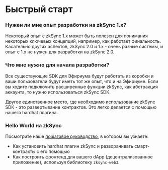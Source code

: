 # Быстрый старт

### Нужен ли мне опыт разработки на zkSync 1.x? <a href="#do-i-need-experience-with-zksync-1-x" id="do-i-need-experience-with-zksync-1-x"></a>

Некоторый опыт с zkSync 1.x может быть полезен для понимания некоторых ключевых концепций, например, как работает финальность. Касательно других аспектов, zkSync 2.0 и 1.х - очень разные системы, и опыт с 1.х не нужен для разработки на zkSync 2.0.

### Что мне нужно для начала разработки? <a href="#what-do-i-need-to-start-building" id="what-do-i-need-to-start-building"></a>

Все существующие SDK для Эфириума будут работать из коробки и ваши пользователи будут иметь тот же опыт, что и на Эфириуме. Если вы ходите подключить расширенные функции zkSync, как абстракция аккаунта, то нужно использоваться zkSync SDK.

Другое единственное место, где необходимо использование zkSync SDK - это развертывание контрактов. Это легко делается с помощью нашего hardhat плагина.

### Hello World на zkSync <a href="#hello-world-on-zksync" id="hello-world-on-zksync"></a>

Посмотрите наше [пошаговое руководство](rukovodstvo-hello-world.md), в котором вы узнаете:

* Как установить hardhat плагин zkSync и разворачивать смарт-контракты с его помощью
* Как построить фронтенд для вашего dApp (децентрализованное приложение), используя библиотеку `zksync-web3`.
